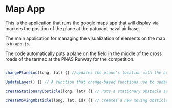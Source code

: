 Map App
=======

This is the application that runs the google maps app that will display via markers the position of the plane at the patuxant naval air base.

The main application for managing the visualization of elements on the map is in `app.js`.

The code automatically puts a plane on the field in the middle of the cross roads of the tarmac at the PNAS Runway for the competition.

```javascript

changePlaneLoc(long, lat) {} //updates the plane's location with the Longitude and Latitude

UpdateLayer() {} // A function that change-based functions use to update the vector layer with a new visualized                       // location of the plane.

createStationaryObsticle(long, lat) {} // Puts a stationary obstacle as an orange Cylinder on the field.

createMovingObsticle(long, lat, id) {} // creates a new moving obsticle as a Blue Sphere, and updates it's credentials in a JSON object for extraction, and updating it's location.
